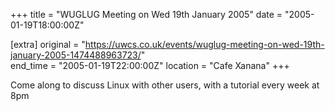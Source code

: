 +++
title = "WUGLUG Meeting on Wed 19th January 2005"
date = "2005-01-19T18:00:00Z"

[extra]
original = "https://uwcs.co.uk/events/wuglug-meeting-on-wed-19th-january-2005-1474488963723/"    
end_time = "2005-01-19T22:00:00Z"
location = "Cafe Xanana"
+++

Come along to discuss Linux with other users, with a tutorial every week at 8pm

